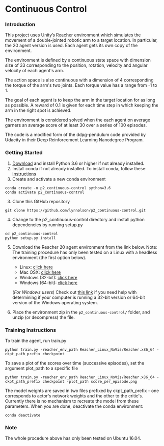 # Continuous Control

### Introduction

This project uses Unity’s Reacher environment which simulates the movement of a double-jointed robotic arm to a target location.  In particular, the 20 agent version is used.  Each agent gets its own copy of the environment.

The environment is defined by a continuous state space with dimension size of 33 corresponding to the position, rotation, velocity and angular velocity of each agent's arm.

The action space is also continuous with a dimension of 4 corresponding the torque of the arm's two joints.  Each torque value has a range from -1 to 1.

The goal of each agent is to keep the arm in the target location for as long as possible.  A reward of 0.1 is given for each time step in which keeping the arm in the right spot is achieved.

The environment is considered solved when the each agent on average garners an average score of at least 30 over a series of 100 episodes.

The code is a modified form of the ddpg-pendulum code provided by Udacity in their Deep Reinforcement Learning Nanodegree Program.

### Getting Started
1. [Download](https://www.python.org/downloads/) and install Python 3.6 or higher if not already installed.
2. Install conda if not already installed.  To install conda, follow these [instructions](https://conda.io/docs/user-guide/install/index.html)
3. Create and activate a new conda environment
```
conda create -n p2_continuous-control python=3.6
conda activate p2_continuous-control
```
3. Clone this GitHub repository
```
git clone https://github.com/lynnolson/p2_continuous-control.git
```
4. Change to the p2_continuous-control directory and install python dependencies by running setup.py
```
cd p2_continuous-control
python setup.py install
```
5. Download the Reacher 20 agent environment from the link below.  Note: The training procedure has only been tested on a Linux with a headless environment (the first option below).
    - Linux: [click here](https://s3-us-west-1.amazonaws.com/udacity-drlnd/P2/Reacher/Reacher_Linux_NoVis.zip)
    - Mac OSX: [click here](https://s3-us-west-1.amazonaws.com/udacity-drlnd/P2/Reacher/Reacher.app.zip)
    - Windows (32-bit): [click here](https://s3-us-west-1.amazonaws.com/udacity-drlnd/P2/Reacher/Reacher_Windows_x86.zip)
    - Windows (64-bit): [click here](https://s3-us-west-1.amazonaws.com/udacity-drlnd/P2/Reacher/Reacher_Windows_x86_64.zip)

    (_For Windows users_) Check out [this link](https://support.microsoft.com/en-us/help/827218/how-to-determine-whether-a-computer-is-running-a-32-bit-version-or-64) if you need help with determining if your computer is running a 32-bit version or 64-bit version of the Windows operating system.

6. Place the environment zip in the `p2_continuous-control/` folder, and unzip (or decompress) the file.

### Training Instructions

To train the agent, run train.py

```
python train.py -reacher_env_path Reacher_Linux_NoVis/Reacher.x86_64 -ckpt_path_prefix checkpoint
```

To save a plot of the scores over time (successive episodes), set the argument plot_path to a specific file

```
python train.py -reacher_env_path Reacher_Linux_NoVis/Reacher.x86_64 -ckpt_path_prefix checkpoint -plot_path score_per_episode.png
```
The model weights are saved in two files prefixed by ckpt_path_prefix - one corresponds to actor's network weights and the other to the critic's.  Currently there is no mechanism to recreate the model from these parameters.
When you are done, deactivate the conda environment:
```
conda deactivate
```
### Note
The whole procedure above has only been tested on Ubuntu 16.04.

